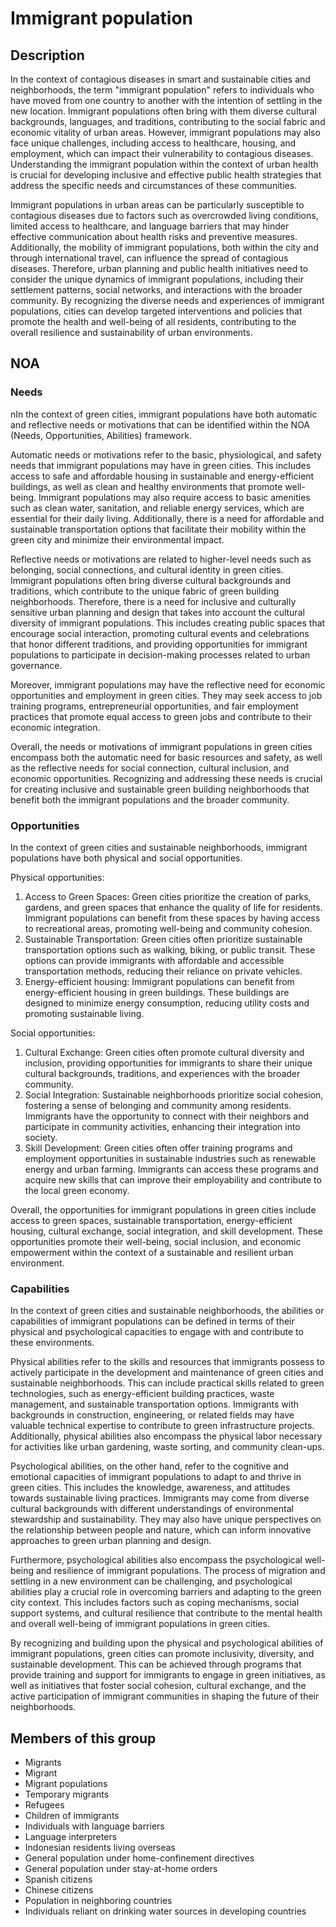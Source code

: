 # Immigrant population

## Description

In the context of contagious diseases in smart and sustainable cities and neighborhoods, the term "immigrant population" refers to individuals who have moved from one country to another with the intention of settling in the new location. Immigrant populations often bring with them diverse cultural backgrounds, languages, and traditions, contributing to the social fabric and economic vitality of urban areas. However, immigrant populations may also face unique challenges, including access to healthcare, housing, and employment, which can impact their vulnerability to contagious diseases. Understanding the immigrant population within the context of urban health is crucial for developing inclusive and effective public health strategies that address the specific needs and circumstances of these communities.

Immigrant populations in urban areas can be particularly susceptible to contagious diseases due to factors such as overcrowded living conditions, limited access to healthcare, and language barriers that may hinder effective communication about health risks and preventive measures. Additionally, the mobility of immigrant populations, both within the city and through international travel, can influence the spread of contagious diseases. Therefore, urban planning and public health initiatives need to consider the unique dynamics of immigrant populations, including their settlement patterns, social networks, and interactions with the broader community. By recognizing the diverse needs and experiences of immigrant populations, cities can develop targeted interventions and policies that promote the health and well-being of all residents, contributing to the overall resilience and sustainability of urban environments.

## NOA

### Needs

nIn the context of green cities, immigrant populations have both automatic and reflective needs or motivations that can be identified within the NOA (Needs, Opportunities, Abilities) framework.

Automatic needs or motivations refer to the basic, physiological, and safety needs that immigrant populations may have in green cities. This includes access to safe and affordable housing in sustainable and energy-efficient buildings, as well as clean and healthy environments that promote well-being. Immigrant populations may also require access to basic amenities such as clean water, sanitation, and reliable energy services, which are essential for their daily living. Additionally, there is a need for affordable and sustainable transportation options that facilitate their mobility within the green city and minimize their environmental impact.

Reflective needs or motivations are related to higher-level needs such as belonging, social connections, and cultural identity in green cities. Immigrant populations often bring diverse cultural backgrounds and traditions, which contribute to the unique fabric of green building neighborhoods. Therefore, there is a need for inclusive and culturally sensitive urban planning and design that takes into account the cultural diversity of immigrant populations. This includes creating public spaces that encourage social interaction, promoting cultural events and celebrations that honor different traditions, and providing opportunities for immigrant populations to participate in decision-making processes related to urban governance.

Moreover, immigrant populations may have the reflective need for economic opportunities and employment in green cities. They may seek access to job training programs, entrepreneurial opportunities, and fair employment practices that promote equal access to green jobs and contribute to their economic integration.

Overall, the needs or motivations of immigrant populations in green cities encompass both the automatic need for basic resources and safety, as well as the reflective needs for social connection, cultural inclusion, and economic opportunities. Recognizing and addressing these needs is crucial for creating inclusive and sustainable green building neighborhoods that benefit both the immigrant populations and the broader community.

### Opportunities

In the context of green cities and sustainable neighborhoods, immigrant populations have both physical and social opportunities.

Physical opportunities:
1. Access to Green Spaces: Green cities prioritize the creation of parks, gardens, and green spaces that enhance the quality of life for residents. Immigrant populations can benefit from these spaces by having access to recreational areas, promoting well-being and community cohesion.
2. Sustainable Transportation: Green cities often prioritize sustainable transportation options such as walking, biking, or public transit. These options can provide immigrants with affordable and accessible transportation methods, reducing their reliance on private vehicles.
3. Energy-efficient housing: Immigrant populations can benefit from energy-efficient housing in green buildings. These buildings are designed to minimize energy consumption, reducing utility costs and promoting sustainable living.

Social opportunities:
1. Cultural Exchange: Green cities often promote cultural diversity and inclusion, providing opportunities for immigrants to share their unique cultural backgrounds, traditions, and experiences with the broader community.
2. Social Integration: Sustainable neighborhoods prioritize social cohesion, fostering a sense of belonging and community among residents. Immigrants have the opportunity to connect with their neighbors and participate in community activities, enhancing their integration into society.
3. Skill Development: Green cities often offer training programs and employment opportunities in sustainable industries such as renewable energy and urban farming. Immigrants can access these programs and acquire new skills that can improve their employability and contribute to the local green economy.

Overall, the opportunities for immigrant populations in green cities include access to green spaces, sustainable transportation, energy-efficient housing, cultural exchange, social integration, and skill development. These opportunities promote their well-being, social inclusion, and economic empowerment within the context of a sustainable and resilient urban environment.

### Capabilities

In the context of green cities and sustainable neighborhoods, the abilities or capabilities of immigrant populations can be defined in terms of their physical and psychological capacities to engage with and contribute to these environments. 

Physical abilities refer to the skills and resources that immigrants possess to actively participate in the development and maintenance of green cities and sustainable neighborhoods. This can include practical skills related to green technologies, such as energy-efficient building practices, waste management, and sustainable transportation options. Immigrants with backgrounds in construction, engineering, or related fields may have valuable technical expertise to contribute to green infrastructure projects. Additionally, physical abilities also encompass the physical labor necessary for activities like urban gardening, waste sorting, and community clean-ups.

Psychological abilities, on the other hand, refer to the cognitive and emotional capacities of immigrant populations to adapt to and thrive in green cities. This includes the knowledge, awareness, and attitudes towards sustainable living practices. Immigrants may come from diverse cultural backgrounds with different understandings of environmental stewardship and sustainability. They may also have unique perspectives on the relationship between people and nature, which can inform innovative approaches to green urban planning and design.

Furthermore, psychological abilities also encompass the psychological well-being and resilience of immigrant populations. The process of migration and settling in a new environment can be challenging, and psychological abilities play a crucial role in overcoming barriers and adapting to the green city context. This includes factors such as coping mechanisms, social support systems, and cultural resilience that contribute to the mental health and overall well-being of immigrant populations in green cities.

By recognizing and building upon the physical and psychological abilities of immigrant populations, green cities can promote inclusivity, diversity, and sustainable development. This can be achieved through programs that provide training and support for immigrants to engage in green initiatives, as well as initiatives that foster social cohesion, cultural exchange, and the active participation of immigrant communities in shaping the future of their neighborhoods.

## Members of this group

* Migrants
* Migrant
* Migrant populations
* Temporary migrants
* Refugees
* Children of immigrants
* Individuals with language barriers
* Language interpreters
* Indonesian residents living overseas
* General population under home-confinement directives
* General population under stay-at-home orders
* Spanish citizens
* Chinese citizens
* Population in neighboring countries
* Individuals reliant on drinking water sources in developing countries